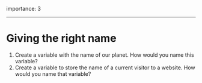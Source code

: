 importance: 3

---

# Giving the right name

1. Create a variable with the name of our planet. How would you name this variable?
2. Create a variable to store the name of a current visitor to a website. How would you name that variable?
